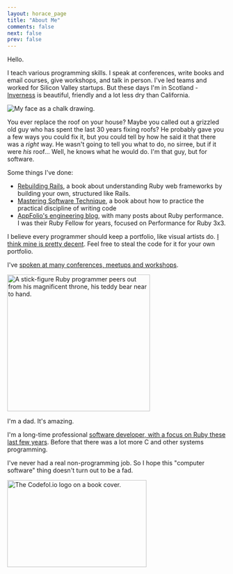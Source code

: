 ```yaml
---
layout: horace_page
title: "About Me"
comments: false
next: false
prev: false
---
```


Hello.

I teach various programming skills. I speak at conferences, write books and email courses, give workshops, and talk in person. I've led teams and worked for Silicon Valley startups. But these days I'm in Scotland - [Inverness](/posts/why-inverness) is beautiful, friendly and a lot less dry than California.

<img src="/images/noah_chalk_face_600_800.png#right" class="chalk-background" alt="My face as a chalk drawing."> </img>

You ever replace the roof on your house? Maybe you called out a grizzled old guy who has spent the last 30 years fixing roofs? He probably gave you a few ways you could fix it, but you could tell by how he said it that there was a *right* way. He wasn't going to tell you what to do, no sirree, but if it were *his* roof... Well, he knows what he would do. I'm that guy, but for software.

Some things I've done:

* <a href="http://rebuilding-rails.com">Rebuilding Rails</a>, a book about
understanding Ruby web frameworks by building your own, structured
like Rails. </a>
* [Mastering Software Technique](https://software-technique.com), a book about how to practice the practical discipline of writing code
* <a href="https://engineering.appfolio.com">AppFolio's engineering blog</a>, with
many posts about Ruby performance. I was their Ruby Fellow for years, focused on
Performance for Ruby 3x3.

I believe every programmer should keep a portfolio, like visual artists do. <a href="https://codefol.io/portfolio">I think mine is pretty decent</a>. Feel free to steal the code for it for your own portfolio.

I've <a href="https://codefol.io/speaking">spoken at many conferences, meetups and workshops</a>.

<img src="/images/ruby%20fellow.png#right" width=328 height=314 alt="A stick-figure Ruby programmer peers out from his magnificent throne, his teddy bear near to hand." />

I'm a dad. It's amazing.

I'm a long-time professional <a href="http://github.com/noahgibbs/">software developer, with a focus on Ruby these last few years</a>. Before that there was a lot more C and other systems programming.

I've never had a real non-programming job. So I hope this "computer software" thing doesn't turn out to be a fad.

<img src="/images/chalk_codefolio.png" width="320" height="200" alt="The Codefol.io logo on a book cover."> </img>

